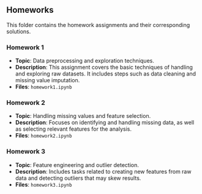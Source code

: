 ## Homeworks

This folder contains the homework assignments and their corresponding solutions.

### Homework 1
- **Topic**: Data preprocessing and exploration techniques.
- **Description**: This assignment covers the basic techniques of handling and exploring raw datasets. It includes steps such as data cleaning and missing value imputation.
- **Files**: `homework1.ipynb`

### Homework 2
- **Topic**: Handling missing values and feature selection.
- **Description**: Focuses on identifying and handling missing data, as well as selecting relevant features for the analysis.
- **Files**: `homework2.ipynb`

### Homework 3
- **Topic**: Feature engineering and outlier detection.
- **Description**: Includes tasks related to creating new features from raw data and detecting outliers that may skew results.
- **Files**: `homework3.ipynb`
